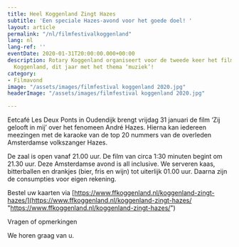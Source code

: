 ```yaml
---
title: Heel Koggenland Zingt Hazes
subtitle: 'Een speciale Hazes-avond voor het goede doel! '
layout: article
permalink: "/nl/filmfestivalkoggenland"
lang: nl
lang-ref: ''
eventDate: 2020-01-31T20:00:00.000+00:00
description: Rotary Koggenland organiseert voor de tweede keer het filmfestival FF
  Koggenland, dit jaar met het thema ‘muziek’!
category:
- Filmavond
image: "/assets/images/filmfestival koggenland 2020.jpg"
headerImage: "/assets/images/filmfestival koggenland 2020.jpg"

---
```

Eetcafé Les Deux Ponts in Oudendijk brengt vrijdag 31 januari de film ‘Zij gelooft in mij’ over het fenomeen André Hazes. Hierna kan iedereen meezingen met de karaoke van de top 20 nummers van de overleden Amsterdamse volkszanger Hazes.

De zaal is open vanaf 21.00 uur. De film van circa 1:30 minuten begint om 21.30 uur. Deze Amsterdamse avond is all inclusive. We serveren kaas, bitterballen en drankjes (bier, fris en wijn) tot uiterlijk 01.00 uur. Daarna zijn de consumpties voor eigen rekening.

Bestel uw kaarten via [https://www.ffkoggenland.nl/koggenland-zingt-hazes/](https://www.ffkoggenland.nl/koggenland-zingt-hazes/ "https://www.ffkoggenland.nl/koggenland-zingt-hazes/")

Vragen of opmerkingen

We horen graag van u.